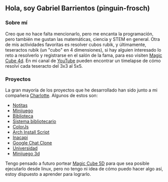 ## Hola, soy Gabriel Barrientos (pinguin-frosch)

### Sobre mí
Creo que no hace falta mencionarlo, pero me encanta la programación, pero también
me gustan las matemáticas, ciencia y STEM en general. Otra de mis actividades
favoritas es resolver cubos rubik, y últimamente, teseractos rubik (un "cubo" en 4
dimensiones), si hay alguien interesado lo reto a resolverlo y registrarse en el salón
de la fama, para eso visiten [Magic Cube 4d](https://superliminal.com/cube/cube.htm).
En mi canal de [YouTube](https://www.youtube.com/@pinguinfrosch) pueden encontrar un
timelapse de cómo resolví cada teseracto del 3x3 al 5x5.

### Proyectos
La gran mayoría de los proyectos que he desarrollado han sido junto a mi compañera
[Charlotte](https://github.com/Thekawaiicokie). Algunos de estos son:
- [Notitas](https://github.com/Thekawaiicokie/notitas)
- [Minijuego](https://github.com/Thekawaiicokie/Minijuego)
- [Biblioteca](https://github.com/Thekawaiicokie/Biblioteca)
- [Sistema bibliotecario](https://github.com/Thekawaiicokie/sistema_bibliotecario)
- [ColorJs](https://github.com/pinguin-frosch/colorJS)
- [Arch Install Script](https://github.com/pinguin-frosch/arch-install-script)
- [Inacapi](https://github.com/pinguin-frosch/inacapi)
- [Google Chat Clone](https://github.com/pinguin-frosch/google-chat-clone)
- [Universidad](https://github.com/pinguin-frosch/universidad)
- [Minijuego 3d](https://github.com/pinguin-frosch/minijuego-3d)

Tengo pensado a futuro portear [Magic Cube 5D](http://www.gravitation3d.com/magiccube5d/) para que sea posible ejecutarlo
desde linux, pero no tengo ni idea de cómo puedo hacer algo así, estoy dispuesto
a aprender para lograrlo.
